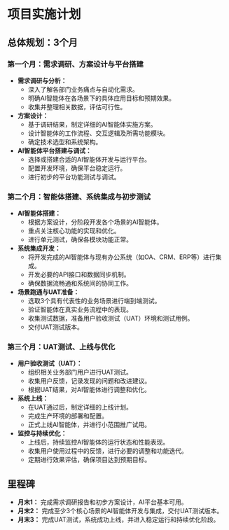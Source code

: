 # 项目实施计划

## 总体规划：3个月

### 第一个月：需求调研、方案设计与平台搭建

- **需求调研与分析：**
    - 深入了解各部门业务痛点与自动化需求。
    - 明确AI智能体在各场景下的具体应用目标和预期效果。
    - 收集并整理相关数据，评估可行性。
- **方案设计：**
    - 基于调研结果，制定详细的AI智能体实施方案。
    - 设计智能体的工作流程、交互逻辑及所需功能模块。
    - 确定技术选型和系统架构。
- **AI智能体平台搭建与调试：**
    - 选择或搭建合适的AI智能体开发与运行平台。
    - 配置开发环境，确保平台稳定运行。
    - 进行初步的平台功能测试与调试。

### 第二个月：智能体搭建、系统集成与初步测试

- **AI智能体搭建：**
    - 根据方案设计，分阶段开发各个场景的AI智能体。
    - 重点关注核心功能的实现和优化。
    - 进行单元测试，确保各模块功能正常。
- **系统集成开发：**
    - 将开发完成的AI智能体与现有办公系统（如OA、CRM、ERP等）进行集成。
    - 开发必要的API接口和数据同步机制。
    - 确保数据流畅通和系统间的协同工作。
- **场景跑通与UAT准备：**
    - 选取3个具有代表性的业务场景进行端到端测试。
    - 验证智能体在真实业务流程中的表现。
    - 收集测试数据，准备用户验收测试（UAT）环境和测试用例。
    - 交付UAT测试版本。

### 第三个月：UAT测试、上线与优化

- **用户验收测试（UAT）：**
    - 组织相关业务部门用户进行UAT测试。
    - 收集用户反馈，记录发现的问题和改进建议。
    - 根据UAT结果，对AI智能体进行调整和优化。
- **系统上线：**
    - 在UAT通过后，制定详细的上线计划。
    - 完成生产环境的部署和配置。
    - 正式上线AI智能体，并进行小范围推广试用。
- **监控与持续优化：**
    - 上线后，持续监控AI智能体的运行状态和性能表现。
    - 收集用户使用过程中的反馈，进行必要的调整和功能迭代。
    - 定期进行效果评估，确保项目达到预期目标。

## 里程碑

- **月末1：** 完成需求调研报告和初步方案设计，AI平台基本可用。
- **月末2：** 完成至少3个核心场景的AI智能体开发与集成，交付UAT测试版本。
- **月末3：** 完成UAT测试，系统成功上线，并进入稳定运行和持续优化阶段。